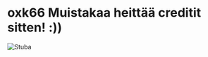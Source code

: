 # oxk66 Muistakaa heittää creditit sitten! :))
<img src="https://komarev.com/ghpvc/?username=oxk666" alt="Stuba" />
